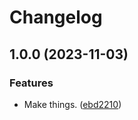 # Changelog

## 1.0.0 (2023-11-03)


### Features

* Make things. ([ebd2210](https://github.com/kinyoklion/release-please-monorepo-tests/commit/ebd2210b8093e0c929bd5ec65b3ccc45f8370902))
